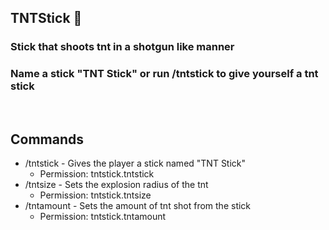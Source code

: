## TNTStick 🧨
### Stick that shoots tnt in a shotgun like manner
### Name a stick "TNT Stick" or run /tntstick to give yourself a tnt stick

<br>

## Commands
- /tntstick - Gives the player a stick named "TNT Stick"
  - Permission: tntstick.tntstick 
- /tntsize - Sets the explosion radius of the tnt
  - Permission: tntstick.tntsize
- /tntamount - Sets the amount of tnt shot from the stick
  - Permission: tntstick.tntamount
